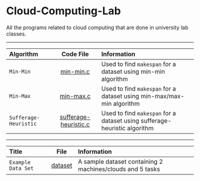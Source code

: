 # Cloud-Computing-Lab

All the programs related to cloud computing that are done in university lab classes.  

---

| Algorithm     | Code File      | Information   |
| :------------ |   :---:       | :---------
| `Min-Min`        | [min-min.c](sessional/min-min.c)   | Used to find `makespan` for a dataset using min-min algorithm  |
| `Min-Max`         | [min-max.c](sessional/min-max.c)   | Used to find `makespan` for a dataset using min-max/max-min algorithm  |
| `Sufferage-Heuristic`   | [sufferage-heuristic.c](sessional/sufferage-heuristic.c)   | Used to find `makespan` for a dataset using sufferage-heuristic algorithm  |  

---

| Title    |   File   |   Information   |
| :------------ |   :---:       | :---------  |
| `Example Data Set`  | [dataset](sessional/question.jpg)   | A sample dataset containing 2 machines/clouds and 5 tasks |
